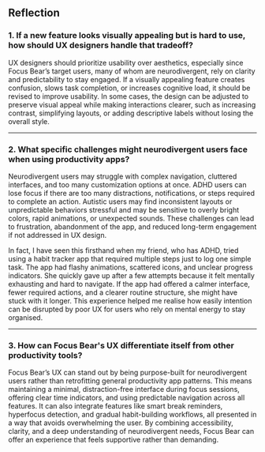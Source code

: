 ## Reflection

### 1. If a new feature looks visually appealing but is hard to use, how should UX designers handle that tradeoff?

UX designers should prioritize usability over aesthetics, especially since Focus Bear’s target users, many of whom are neurodivergent, rely on clarity and predictability to stay engaged. If a visually appealing feature creates confusion, slows task completion, or increases cognitive load, it should be revised to improve usability. In some cases, the design can be adjusted to preserve visual appeal while making interactions clearer, such as increasing contrast, simplifying layouts, or adding descriptive labels without losing the overall style.

---

### 2. What specific challenges might neurodivergent users face when using productivity apps?

Neurodivergent users may struggle with complex navigation, cluttered interfaces, and too many customization options at once. ADHD users can lose focus if there are too many distractions, notifications, or steps required to complete an action. Autistic users may find inconsistent layouts or unpredictable behaviors stressful and may be sensitive to overly bright colors, rapid animations, or unexpected sounds. These challenges can lead to frustration, abandonment of the app, and reduced long-term engagement if not addressed in UX design.

In fact, I have seen this firsthand when my friend, who has ADHD, tried using a habit tracker app that required multiple steps just to log one simple task. The app had flashy animations, scattered icons, and unclear progress indicators. She quickly gave up after a few attempts because it felt mentally exhausting and hard to navigate. If the app had offered a calmer interface, fewer required actions, and a clearer routine structure, she might have stuck with it longer. This experience helped me realise how easily intention can be disrupted by poor UX for users who rely on mental energy to stay organised.

---

### 3. How can Focus Bear's UX differentiate itself from other productivity tools?

Focus Bear’s UX can stand out by being purpose-built for neurodivergent users rather than retrofitting general productivity app patterns. This means maintaining a minimal, distraction-free interface during focus sessions, offering clear time indicators, and using predictable navigation across all features. It can also integrate features like smart break reminders, hyperfocus detection, and gradual habit-building workflows, all presented in a way that avoids overwhelming the user. By combining accessibility, clarity, and a deep understanding of neurodivergent needs, Focus Bear can offer an experience that feels supportive rather than demanding.
